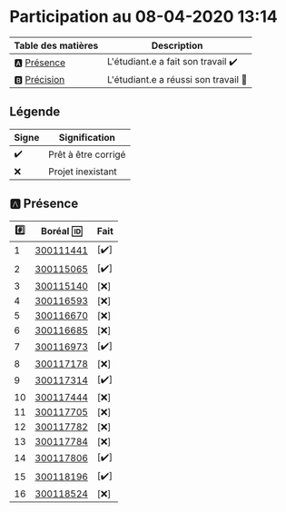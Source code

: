 # Participation au 08-04-2020 13:14


| Table des matières            | Description                                             |
|-------------------------------|---------------------------------------------------------|
| :a: [Présence](#a-présence)   | L'étudiant.e a fait son travail    :heavy_check_mark:   |
| :b: [Précision](#b-précision) | L'étudiant.e a réussi son travail  :tada:               |

## Légende

| Signe              | Signification                 |
|--------------------|-------------------------------|
| :heavy_check_mark: | Prêt à être corrigé           |
| :x:                | Projet inexistant             |

## :a: Présence

|:hash:| Boréal :id:                | Fait               |
|------|----------------------------|--------------------|
| 1 | [300111441](../300111441/b300111441.py) | [:heavy_check_mark:] |
| 2 | [300115065](../300115065/b300115065.py) | [:heavy_check_mark:] |
| 3 | [300115140](../300115140/b300115140.py) | [:x:] |
| 4 | [300116593](../300116593/b300116593.py) | [:x:] |
| 5 | [300116670](../300116670/b300116670.py) | [:x:] |
| 6 | [300116685](../300116685/b300116685.py) | [:x:] |
| 7 | [300116973](../300116973/b300116973.py) | [:heavy_check_mark:] |
| 8 | [300117178](../300117178/b300117178.py) | [:x:] |
| 9 | [300117314](../300117314/b300117314.py) | [:heavy_check_mark:] |
| 10 | [300117444](../300117444/b300117444.py) | [:x:] |
| 11 | [300117705](../300117705/b300117705.py) | [:x:] |
| 12 | [300117782](../300117782/b300117782.py) | [:x:] |
| 13 | [300117784](../300117784/b300117784.py) | [:x:] |
| 14 | [300117806](../300117806/b300117806.py) | [:heavy_check_mark:] |
| 15 | [300118196](../300118196/b300118196.py) | [:heavy_check_mark:] |
| 16 | [300118524](../300118524/b300118524.py) | [:x:] |

